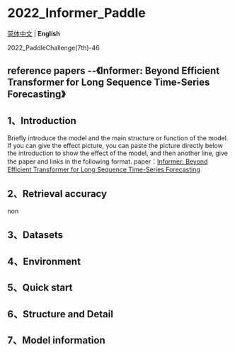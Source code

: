 # 2022_Informer_Paddle

[简体中文](./README_cn.md) |  **English**

2022_PaddleChallenge(7th)-46

## reference papers --《Informer: Beyond Efficient Transformer for Long Sequence Time-Series Forecasting》

## 1、Introduction

Briefly introduce the model and the main structure or function of the model. If you can give the effect picture, you can paste the picture directly below the introduction to show the effect of the model, and then another line, give the paper and links in the following format.
paper：[Informer: Beyond Efficient Transformer for Long Sequence Time-Series Forecasting](https://arxiv.org/abs/2012.07436)

## 2、Retrieval accuracy

non

## 3、Datasets

## 4、Environment

## 5、Quick start

## 6、Structure and Detail

## 7、Model information